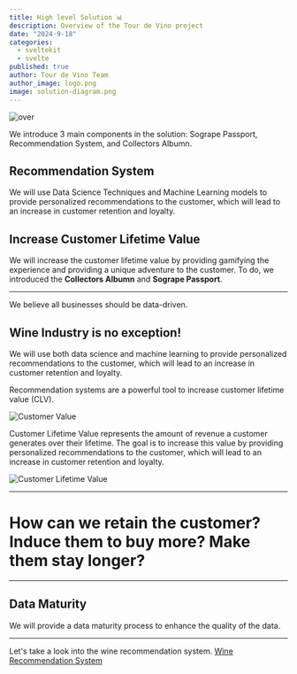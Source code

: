 ```yaml
---
title: High level Solution 📊
description: Overview of the Tour de Vino project
date: "2024-9-18"
categories:
  - sveltekit
  - svelte
published: true
author: Tour de Vino Team
author_image: logo.png
image: solution-diagram.png
---
```


![over](main-diagram-v2.png)


We introduce 3 main components in the solution:
Sogrape Passport, Recommendation System, and Collectors Albumn.

<!-- To say: `We introduce 3 main components in the solution: Sogrape Passport, Recommendation System, and Collectors Albumn.
We will first discuss how a recommendation system can positively impact the business. Then we will introduce the Sogrape Passport and Collectors Albumn in order to increase customer lifetime value. Finally, we will provide a data maturity process to enhance the quality of the data.
` -->

## Recommendation System

We will use Data Science Techniques and Machine Learning models to provide personalized recommendations to the customer, which will lead to an increase in customer retention and loyalty.

## Increase Customer Lifetime Value

We will increase the customer lifetime value by providing gamifying the experience and providing a unique adventure to the customer.
To do, we introduced the **Collectors Albumn** and **Sogrape Passport**.


---


We believe all businesses should be data-driven.


## **Wine Industry is no exception!**

We will use both data science and machine learning to provide personalized recommendations to the customer, which will lead to an increase in customer retention and loyalty.

Recommendation systems are a powerful tool to increase customer lifetime value (CLV).

![Customer Value](customer_lifetime_value.svg)

Customer Lifetime Value represents the amount of revenue a customer generates over their lifetime. The goal is to increase this value by providing personalized recommendations to the customer, which will lead to an increase in customer retention and loyalty.

![Customer Lifetime Value](customer_lifetime_value_2.svg)

---

# **How can we retain the customer? Induce them to buy more? Make them stay longer?**

---


## Data Maturity

We will provide a data maturity process to enhance the quality of the data.


----


Let's take a look into the wine recommendation system. [Wine Recommendation System](/recommendation-post)

